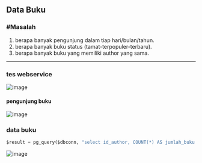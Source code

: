 ## Data Buku
### #Masalah

1. berapa banyak pengunjung dalam tiap hari/bulan/tahun.
2. berapa banyak buku status (tamat-terpopuler-terbaru). 
3. berapa banyak buku yang memiliki author yang sama.
---

### tes webservice
![image](https://user-images.githubusercontent.com/100669802/175016826-f06de73d-0d94-4b81-8a0e-2bb438773da8.png)

#### pengunjung buku
![image](https://user-images.githubusercontent.com/100669802/175284108-cd302917-e217-4edd-a65d-e0efca440c71.png)


### data buku
```python
$result = pg_query($dbconn, "select id_author, COUNT(*) AS jumlah_buku from buku group by id_author order by id_author; ") or exit("Error with quering database");
```

![image](https://user-images.githubusercontent.com/100669802/175276128-7afcc4b5-abf7-4838-8d20-f27ca11f93b3.png)

